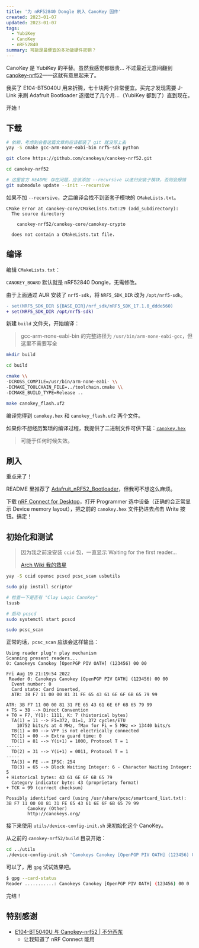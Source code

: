 ```yaml
---
title: '为 nRF52840 Dongle 刷入 CanoKey 固件'
created: 2023-01-07
updated: 2023-01-07
tags:
  - YubiKey
  - CanoKey
  - nRF52840
summary: 可能是最便宜的多功能硬件密钥？
---
```


CanoKey 是 YubiKey 的平替。虽然我感觉都很贵... 不过最近无意间翻到 [canokey-nrf52](https://github.com/canokeys/canokey-nrf52)——这就有意思起来了。

我买了 E104-BT5040U 用来折腾，七十块两个非常便宜。买完才发现需要 J-Link 来刷 Adafruit Bootloader 遂摆烂了几个月...（YubiKey 都到了）直到现在。

开始！

## 下载

```bash
# 依赖，考虑到会看这篇文章的应该都装了 git 就没写上去
yay -S cmake gcc-arm-none-eabi-bin nrf5-sdk python

git clone https://github.com/canokeys/canokey-nrf52.git

cd canokey-nrf52

# 这里官方 README 存在问题，应该添加 --recursive 以递归安装子模块，否则会报错
git submodule update --init --recursive
```

如果不加 `--recursive`，之后编译会找不到嵌套子模块的 `CMakeLists.txt`。

```text
CMake Error at canokey-core/CMakeLists.txt:29 (add_subdirectory):
  The source directory

    canokey-nrf52/canokey-core/canokey-crypto

  does not contain a CMakeLists.txt file.
```

## 编译

编辑 `CMakeLists.txt`：

`CANOKEY_BOARD` 默认就是 nRF52840 Dongle，无需修改。

由于上面通过 AUR 安装了 `nrf5-sdk`，将 `NRF5_SDK_DIR` 改为 `/opt/nrf5-sdk`。

```diff
- set(NRF5_SDK_DIR ${BASE_DIR}/nrf_sdk/nRF5_SDK_17.1.0_ddde560)
+ set(NRF5_SDK_DIR /opt/nrf5-sdk)
```

新建 `build` 文件夹，开始编译：

> gcc-arm-none-eabi-bin 的完整路径为 `/usr/bin/arm-none-eabi-gcc`，但这里不需要写全

```bash
mkdir build

cd build

cmake \\
-DCROSS_COMPILE=/usr/bin/arm-none-eabi- \\
-DCMAKE_TOOLCHAIN_FILE=../toolchain.cmake \\
-DCMAKE_BUILD_TYPE=Release ..

make canokey_flash.uf2
```

编译完得到 `canokey.hex` 和 `canokey_flash.uf2` 两个文件。

如果你不想经历繁琐的编译过程，我提供了二进制文件可供下载：[`canokey.hex`](https://github.com/kwaa/blog/blob/main/urara/canokey-nrf52/canokey.hex)

> 可能于任何时候失效。

## 刷入

重点来了！

README 里推荐了 [Adafruit_nRF52_Bootloader](https://github.com/adafruit/Adafruit_nRF52_Bootloader)，但我可不想这么麻烦。

下载 [nRF Connect for Desktop](https://www.nordicsemi.com/Products/Development-tools/nrf-connect-for-desktop)，打开 Programmer 选中设备（正确的会正常显示 Device memory layout），把之前的 `canokey.hex` 文件扔进去点击 Write 按钮。搞定！

## 初始化和测试

> 因为我之前没安装 `ccid` 包，一直显示 Waiting for the first reader...
>
> [Arch Wiki 我的救星](https://wiki.archlinux.org/title/Smartcards)

```bash
yay -S ccid opensc pcscd pcsc_scan usbutils

sudo pip install scriptor

# 检查一下是否有 "Clay Logic CanoKey"
lsusb

# 启动 pcscd
sudo systemctl start pcscd

sudo pcsc_scan
```

正常的话，`pcsc_scan` 应该会这样输出：

```text
Using reader plug'n play mechanism
Scanning present readers...
0: Canokeys Canokey [OpenPGP PIV OATH] (123456) 00 00

Fri Aug 19 21:19:54 2022
 Reader 0: Canokeys Canokey [OpenPGP PIV OATH] (123456) 00 00
  Event number: 0
  Card state: Card inserted,
  ATR: 3B F7 11 00 00 81 31 FE 65 43 61 6E 6F 6B 65 79 99

ATR: 3B F7 11 00 00 81 31 FE 65 43 61 6E 6F 6B 65 79 99
+ TS = 3B --> Direct Convention
+ T0 = F7, Y(1): 1111, K: 7 (historical bytes)
  TA(1) = 11 --> Fi=372, Di=1, 372 cycles/ETU
    10752 bits/s at 4 MHz, fMax for Fi = 5 MHz => 13440 bits/s
  TB(1) = 00 --> VPP is not electrically connected
  TC(1) = 00 --> Extra guard time: 0
  TD(1) = 81 --> Y(i+1) = 1000, Protocol T = 1
-----
  TD(2) = 31 --> Y(i+1) = 0011, Protocol T = 1
-----
  TA(3) = FE --> IFSC: 254
  TB(3) = 65 --> Block Waiting Integer: 6 - Character Waiting Integer: 5
+ Historical bytes: 43 61 6E 6F 6B 65 79
  Category indicator byte: 43 (proprietary format)
+ TCK = 99 (correct checksum)

Possibly identified card (using /usr/share/pcsc/smartcard_list.txt):
3B F7 11 00 00 81 31 FE 65 43 61 6E 6F 6B 65 79 99
        Canokey (Other)
        http://canokeys.org/
```

接下来使用 `utils/device-config-init.sh` 来初始化这个 CanoKey。

从之前的 `canokey-nrf52/build` 目录开始：

```bash
cd ../utils
./device-config-init.sh 'Canokeys Canokey [OpenPGP PIV OATH] (123456) 00 00'
```

可以了，用 `gpg` 试试效果吧。

```bash
$ gpg --card-status
Reader ...........: Canokeys Canokey [OpenPGP PIV OATH] (123456) 00 0
```

完结！

## 特别感谢

- [E104-BT5040U 与 Canokey-nrf52 | 不分西东](https://bufenxidong.ml/blog/e104-bt5040u_and_canokey-nrf52/)
  - 让我知道了 nRF Connect 能用
